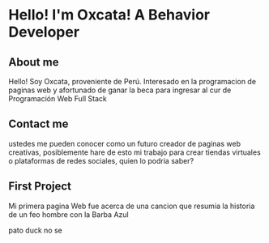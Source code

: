 # Hello! I'm Oxcata! A Behavior Developer

## About me
Hello! Soy Oxcata, proveniente de Perú. Interesado en la programacion de paginas web y afortunado de ganar la beca para ingresar al cur de Programación Web Full Stack

## Contact me
ustedes me pueden conocer como un futuro creador de paginas web creativas, posiblemente hare de esto mi trabajo para crear tiendas virtuales o plataformas de redes sociales, quien lo podria saber?

## First Project

Mi primera pagina Web fue acerca de una cancion que resumia la historia de un feo hombre con la Barba Azul

pato duck no se

